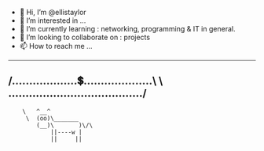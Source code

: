 - 👋 Hi, I’m @ellistaylor
- 👀 I’m interested in ...
- 🌱 I’m currently learning : networking, programming & IT in general.
- 💞️ I’m looking to collaborate on : projects
- 📫 How to reach me ...


 ________________________________________
/...................💲....................\\
\\ ......................................./
 ----------------------------------------
        \   ^__^
         \  (oo)\_______
            (__)\       )\/\
                ||----w |
                ||     ||
